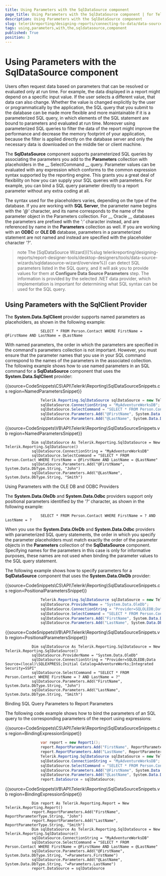 ```yaml
---
title: Using Parameters with the SqlDataSource component
page_title: Using Parameters with the SqlDataSource component | for Telerik Reporting Documentation
description: Using Parameters with the SqlDataSource component
slug: telerikreporting/designing-reports/connecting-to-data/data-source-components/sqldatasource-component/using-parameters-with-the-sqldatasource-component
tags: using,parameters,with,the,sqldatasource,component
published: True
position: 3
---
```


# Using Parameters with the SqlDataSource component



Users often request data based on parameters that can be resolved or evaluated only at run time. For example, the
        data displayed in a report might depend on a specific input value. If the user selects a different value, that data
        can also change. Whether the value is changed explicitly by the user or programmatically by the application, the
        SQL query that you submit to the database can be made more flexible and more maintainable if it is a parameterized
        SQL query, in which elements of the SQL statement are bound to parameters and evaluated at run time. Moreover using
        parameterized SQL queries to filter the data of the report might improve the performance and decrease the memory
        footprint of your application, because the filter is applied directly on the database server and only the necessary
        data is downloaded on the middle tier or client machine.
      

The __SqlDataSource__ component supports parameterized SQL queries by associating the parameters
        you add to the __Parameters__ collection with placeholders in the __          SelectCommand
        __ query. Parameter values can be evaluated with any expression which conforms to the common expression
        syntax supported by the reporting engine. This grants you a great deal of flexibility on how you can supply your
        SQL queries with parameters. For example, you can bind a SQL query parameter directly to a report parameter without
        any extra coding at all.
      

The syntax used for the placeholders varies, depending on the type of the database. If you are working with
        __SQL Server__, the parameter name begins with the *'@'* character,
        and its name corresponds to the name of the parameter object in the Parameters collection. For __          Oracle
        __ databases the parameters are prefixed with the *':'* character instead,
        and are referenced by name in the __Parameters__ collection as well. If you are working with
        an __ODBC__ or __OLE DB__ database, parameters in a parameterized statement
        are not named and instead are specified with the placeholder character *'?'*.
      

>note The [SqlDataSource Wizard]({%slug telerikreporting/designing-reports/report-designer-tools/desktop-designers/tools/data-source-wizards/sqldatasource-wizard/overview%}) can detect SQL parameters listed          in the SQL query, and it will ask you to provide values for them at  __Configure Data Source Parameters__  step.          The information is provided by the selected .NET data provider,          which implementation is important for determining what SQL syntax can be used for the SQL query.        


## Using Parameters with the SqlClient Provider

The __System.Data.SqlClient__ provider supports named parameters as placeholders,
                as shown in the following example:
              

	                SELECT * FROM Person.Contact WHERE FirstName = @FirstName AND LastName = @LastName
              



With named parameters, the order in which the parameters are specified in the command's parameters
                collection is not important. However, you must ensure that the parameter names that you use in your SQL
                command correspond to the names of the parameters in the associated collection. The following example
                shows how to use named parameters in an SQL command for a __SqlDataSource__                component that uses the __System.Data.SqlClient__ provider:
              



{{source=CodeSnippets\CS\API\Telerik\Reporting\SqlDataSourceSnippets.cs region=NamedParametersSnippet}}
````C#
	            Telerik.Reporting.SqlDataSource sqlDataSource = new Telerik.Reporting.SqlDataSource();
	            sqlDataSource.ConnectionString = "MyAdventureWorksDB";
	            sqlDataSource.SelectCommand = "SELECT * FROM Person.Contact WHERE FirstName = @FirstName AND LastName = @LastName";
	            sqlDataSource.Parameters.Add("@FirstName", System.Data.DbType.String, "John");
	            sqlDataSource.Parameters.Add("@LastName", System.Data.DbType.String, "Smith");
````



{{source=CodeSnippets\VB\API\Telerik\Reporting\SqlDataSourceSnippets.vb region=NamedParametersSnippet}}
````VB
	        Dim sqlDataSource As Telerik.Reporting.SqlDataSource = New Telerik.Reporting.SqlDataSource()
	        sqlDataSource.ConnectionString = "MyAdventureWorksDB"
	        sqlDataSource.SelectCommand = "SELECT * FROM Person.Contact WHERE FirstName = @FirstName AND LastName = @LastName"
	        sqlDataSource.Parameters.Add("@FirstName", System.Data.DbType.String, "John")
	        sqlDataSource.Parameters.Add("@LastName", System.Data.DbType.String, "Smith")
````

Using Parameters with the OLE DB and ODBC Providers

The __System.Data.OleDb__ and __System.Data.Odbc__ providers
                support only positional parameters identified by the *'?'* character, as
                shown in the following example:
              

	                SELECT * FROM Person.Contact WHERE FirstName = ? AND LastName = ?
              



When you use the __System.Data.OleDb__ and __System.Data.Odbc__                providers with parameterized SQL query statements, the order in which you specify the parameter placeholders
                must match exactly the order of the parameter objects in the __Parameters__ collection
                of the __SqlDataSource__ component. Specifying names for the parameters in this case
                is only for informative purposes, these names are not used when binding the parameter values to the SQL
                query statement.
              

The following example shows how to specify parameters for a __SqlDataSource__ component
                that uses the __System.Data.OleDb__ provider:
              



{{source=CodeSnippets\CS\API\Telerik\Reporting\SqlDataSourceSnippets.cs region=PositionalParametersSnippet}}
````C#
	            Telerik.Reporting.SqlDataSource sqlDataSource = new Telerik.Reporting.SqlDataSource();
	            sqlDataSource.ProviderName = "System.Data.OleDb";
	            sqlDataSource.ConnectionString = "Provider=SQLOLEDB;Data Source=(local)\\SQLEXPRESS;Initial Catalog=AdventureWorks;Integrated Security=SSPI";
	            sqlDataSource.SelectCommand = "SELECT * FROM Person.Contact WHERE FirstName = ? AND LastName = ?";
	            sqlDataSource.Parameters.Add("FirstName", System.Data.DbType.String, "John");
	            sqlDataSource.Parameters.Add("LastName", System.Data.DbType.String, "Smith");
````



{{source=CodeSnippets\VB\API\Telerik\Reporting\SqlDataSourceSnippets.vb region=PositionalParametersSnippet}}
````VB
	        Dim sqlDataSource As Telerik.Reporting.SqlDataSource = New Telerik.Reporting.SqlDataSource()
	        sqlDataSource.ProviderName = "System.Data.OleDb"
	        sqlDataSource.ConnectionString = "Provider=SQLOLEDB;Data Source=(local)\SQLEXPRESS;Initial Catalog=AdventureWorks;Integrated Security=SSPI"
	        sqlDataSource.SelectCommand = "SELECT * FROM Person.Contact WHERE FirstName = ? AND LastName = ?"
	        sqlDataSource.Parameters.Add("FirstName", System.Data.DbType.String, "John")
	        sqlDataSource.Parameters.Add("LastName", System.Data.DbType.String, "Smith")
````

Binding SQL Query Parameters to Report Parameters

The following code example shows how to bind the parameters of an SQL query to the corresponding
                parameters of the report using expressions:
              



{{source=CodeSnippets\CS\API\Telerik\Reporting\SqlDataSourceSnippets.cs region=BindingExpressionSnippet}}
````C#
	            var report = new Report1();
	            report.ReportParameters.Add("FirstName", ReportParameterType.String, "John");
	            report.ReportParameters.Add("LastName", ReportParameterType.String, "Smith");
	            Telerik.Reporting.SqlDataSource sqlDataSource = new Telerik.Reporting.SqlDataSource();
	            sqlDataSource.ConnectionString = "MyAdventureWorksDB";
	            sqlDataSource.SelectCommand = "SELECT * FROM Person.Contact WHERE FirstName = @FirstName AND LastName = @LastName";
	            sqlDataSource.Parameters.Add("@FirstName", System.Data.DbType.String, "=Parameters.FirstName");
	            sqlDataSource.Parameters.Add("@LastName", System.Data.DbType.String, "=Parameters.LastName");
	            report.DataSource = sqlDataSource;
````



{{source=CodeSnippets\VB\API\Telerik\Reporting\SqlDataSourceSnippets.vb region=BindingExpressionSnippet}}
````VB
	        Dim report As Telerik.Reporting.Report = New Telerik.Reporting.Report()
	        report.ReportParameters.Add("FirstName", ReportParameterType.String, "John")
	        report.ReportParameters.Add("LastName", ReportParameterType.String, "Smith")
	        Dim sqlDataSource As Telerik.Reporting.SqlDataSource = New Telerik.Reporting.SqlDataSource()
	        sqlDataSource.ConnectionString = "MyAdventureWorksDB"
	        sqlDataSource.SelectCommand = "SELECT * FROM Person.Contact WHERE FirstName = @FirstName AND LastName = @LastName"
	        sqlDataSource.Parameters.Add("@FirstName", System.Data.DbType.String, "=Parameters.FirstName")
	        sqlDataSource.Parameters.Add("@LastName", System.Data.DbType.String, "=Parameters.LastName")
	        report.DataSource = sqlDataSource
````


